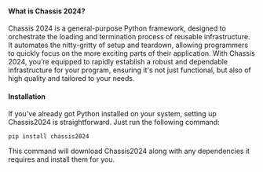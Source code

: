 

#### What is Chassis 2024?

Chassis 2024 is a general-purpose Python framework, designed to orchestrate the loading and termination process of reusable infrastructure. It automates the nitty-gritty of setup and teardown, allowing programmers to quickly focus on the more exciting parts of their application. With Chassis 2024, you’re equipped to rapidly establish a robust and dependable infrastructure for your program, ensuring it's not just functional, but also of high quality and tailored to your needs.


#### Installation

If you've already got Python installed on your system, setting up Chassis2024 is straightforward. Just run the following command:

```
pip install chassis2024
```

This command will download Chassis2024 along with any dependencies it requires and install them for you.


